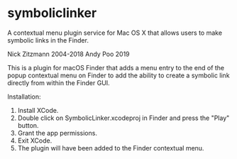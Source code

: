 # symboliclinker
A contextual menu plugin service for Mac OS X that allows users to make symbolic links in the Finder.

Nick Zitzmann 2004-2018
Andy Poo 2019

This is a plugin for macOS Finder that adds a menu entry to the end of the popup contextual menu on Finder
to add the ability to create a symbolic link directly from within the Finder GUI.

Installation:
1. Install XCode.
2. Double click on SymbolicLinker.xcodeproj in Finder and press the "Play" button.
3. Grant the app permissions.
4. Exit XCode.
5. The plugin will have been added to the Finder contextual menu.
